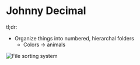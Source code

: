 
# Johnny Decimal

tl;dr:
- Organize things into numbered, hierarchal folders
	- Colors -> animals

![File sorting system](https://youtu.be/xC1bTRHFXXc)